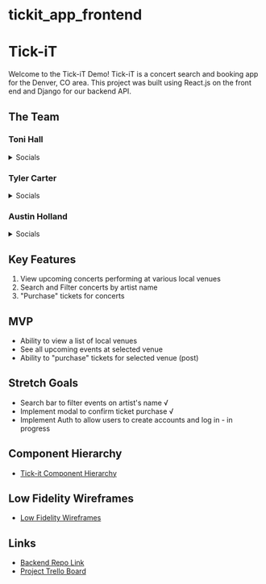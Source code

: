 # tickit_app_frontend

# Tick-iT
Welcome to the Tick-iT Demo! Tick-iT is a concert search and booking app for the Denver, CO area. This project was built using React.js on the front end and Django for our backend API. 

## The Team

### Toni Hall

<details>
    <summary>Socials</summary>

- [Github](https://github.com/windtronic)
- [LinkedIn](linkedin.com/in/toni-hall)

</details>

### Tyler Carter

<details>
    <summary>Socials</summary>

- [Github](https://github.com/bojeebs)
- [LinkedIn](https://www.linkedin.com/in/carter-tyler/)

</details>

### Austin Holland

<details>
    <summary>Socials</summary>

- [Github](https://github.com/austinih)
- [LinkedIn](linkedin.com/in/austinih)

</details>

## Key Features
1. View upcoming concerts performing at various local venues
2. Search and Filter concerts by artist name
3. "Purchase" tickets for concerts

## MVP
- Ability to view a list of local venues
- See all upcoming events at selected venue
- Ability to "purchase" tickets for selected venue (post)

## Stretch Goals
- Search bar to filter events on artist's name √
- Implement modal to confirm ticket purchase √
- Implement Auth to allow users to create accounts and log in - in progress

## Component Hierarchy
- [Tick-it Component Hierarchy](https://www.figma.com/file/jP6HhuGUxkJbOPSy7MdPPT/Tick-it?node-id=0-1&t=DLOIyTkYkJ26hn7d-0)

## Low Fidelity Wireframes
- [Low Fidelity Wireframes](https://www.figma.com/file/XCTGL7lXleDeyuwedf9lOt/Tick-It?node-id=0-1&t=RZa1HronwBGozD30-0)

## Links
- [Backend Repo Link](https://github.com/austinih/tickit_app_backend)
- [Project Trello Board](https://trello.com/b/czYkOXUP/tick-it)

